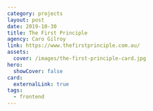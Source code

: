 ```yaml
---
category: projects
layout: post
date: 2019-10-30
title: The First Principle
agency: Caro Gilroy
link: https://www.thefirstprinciple.com.au/
assets:
  cover: /images/the-first-principle-card.jpg
hero:
  showCover: false
card:
  externalLink: true
tags:
  - frontend
---
```


<Media image="/images/billys-coffee-hero.jpg" />

<PostButton link="https://billyscoffeecairns.com.au/" label="Visit Billy's Coffee" />

<script>
import Media from "../../src/components/Media";
import PostButton from "../../src/components/PostButton";
export default {
  components: {
    Media,
    PostButton
  }
}
</script>
